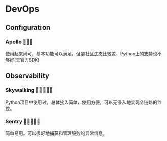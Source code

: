 # DevOps

## Configuration

### Apollo 🌟🌟🌟
使用起来尚可，基本功能可以满足，但是社区生态比较差，Python上的支持也不够好(无官方SDK)


## Observability

### Skywalking 🌟🌟🌟🌟🌟
Python项目中使用过，总体接入简单，使用方便，可以无侵入地实现全链路的监控。

### Sentry 🌟🌟🌟🌟🌟
简单易用。可以很好地捕获和管理服务的异常信息。
